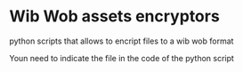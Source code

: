 # Wib Wob assets encryptors
python scripts that allows to encript files to a wib wob format
 
Youn need to indicate the file in the code of the python script
